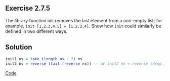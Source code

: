 ## Exercise 2.7.5

The library function init removes the last element from a non-empty list; for example, `init [1,2,3,4,5] = [1,2,3,4]`. Show how `init` could similarly be defined in two different ways.

## Solution

```haskell
init1 ns = take (length ns - 1) ns
init2 ns = reverse (tail (reverse ns)) -- or init2 ns = reverse (drop 1 (reverse ns))
```

[Code](../../src/ch-02/2-7.hs)
